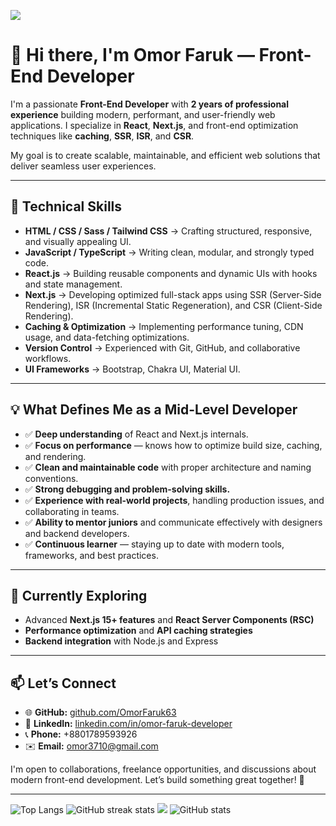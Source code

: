 ![]([https://media.geeksforgeeks.org/wp-content/cdn-uploads/20220416200936/Top-10-Front-End-Developer-Skills-That-You-Need-in-2022.png])

# 👋 Hi there, I'm **Omor Faruk** — Front-End Developer

I'm a passionate **Front-End Developer** with **2 years of professional experience** building modern, performant, and user-friendly web applications.
I specialize in **React**, **Next.js**, and front-end optimization techniques like **caching**, **SSR**, **ISR**, and **CSR**.

My goal is to create scalable, maintainable, and efficient web solutions that deliver seamless user experiences.

---

## 🚀 Technical Skills

* **HTML / CSS / Sass / Tailwind CSS** → Crafting structured, responsive, and visually appealing UI.
* **JavaScript / TypeScript** → Writing clean, modular, and strongly typed code.
* **React.js** → Building reusable components and dynamic UIs with hooks and state management.
* **Next.js** → Developing optimized full-stack apps using SSR (Server-Side Rendering), ISR (Incremental Static Regeneration), and CSR (Client-Side Rendering).
* **Caching & Optimization** → Implementing performance tuning, CDN usage, and data-fetching optimizations.
* **Version Control** → Experienced with Git, GitHub, and collaborative workflows.
* **UI Frameworks** → Bootstrap, Chakra UI, Material UI.

---

## 💡 What Defines Me as a Mid-Level Developer

* ✅ **Deep understanding** of React and Next.js internals.
* ✅ **Focus on performance** — knows how to optimize build size, caching, and rendering.
* ✅ **Clean and maintainable code** with proper architecture and naming conventions.
* ✅ **Strong debugging and problem-solving skills.**
* ✅ **Experience with real-world projects**, handling production issues, and collaborating in teams.
* ✅ **Ability to mentor juniors** and communicate effectively with designers and backend developers.
* ✅ **Continuous learner** — staying up to date with modern tools, frameworks, and best practices.

---

## 🌱 Currently Exploring

* Advanced **Next.js 15+ features** and **React Server Components (RSC)**
* **Performance optimization** and **API caching strategies**
* **Backend integration** with Node.js and Express

---

## 📫 Let’s Connect

* 🌐 **GitHub:** [github.com/OmorFaruk63](https://github.com/OmorFaruk63)
* 💼 **LinkedIn:** [linkedin.com/in/omor-faruk-developer](https://www.linkedin.com/in/omor-faruk-developer/)
* 📞 **Phone:** +8801789593926
* ✉️ **Email:** [omor3710@gmail.com](mailto:omor3710@gmail.com)

I'm open to collaborations, freelance opportunities, and discussions about modern front-end development.
Let’s build something great together! 🚀

---

![Top Langs](https://github-readme-stats.vercel.app/api/top-langs/?username=OmorFaruk63)
![GitHub streak stats](https://github-readme-streak-stats.herokuapp.com/?user=OmorFaruk63)
![](https://komarev.com/ghpvc/?username=omorFaruk63)
![GitHub stats](https://github-readme-stats.vercel.app/api?username=OmorFaruk63\&show_icons=true\&count_private=true)
